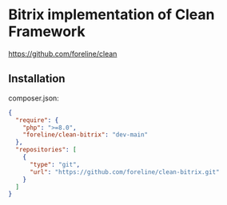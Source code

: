 # Bitrix implementation of Clean Framework

https://github.com/foreline/clean

## Installation

composer.json:
```json
{
  "require": {
    "php": ">=8.0",
    "foreline/clean-bitrix": "dev-main"
  },
  "repositories": [
    {
      "type": "git",
      "url": "https://github.com/foreline/clean-bitrix.git"
    }
  ]
}
```


